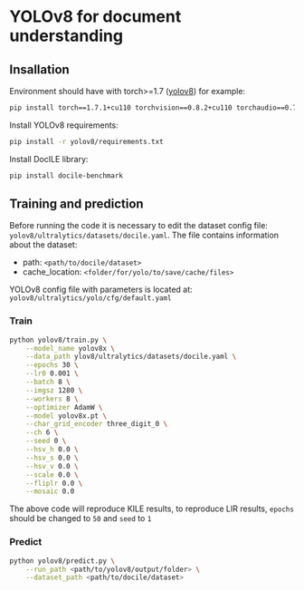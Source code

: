 # YOLOv8 for document understanding


## Insallation


Environment should have with torch>=1.7 ([yolov8](yolov8/README.md)) for example:
```bash
pip install torch==1.7.1+cu110 torchvision==0.8.2+cu110 torchaudio==0.7.2 -f https://download.pytorch.org/whl/torch_stable.html
```

Install YOLOv8 requirements:
```bash
pip install -r yolov8/requirements.txt
```

Install DocILE library:
```bash
pip install docile-benchmark
```

## Training and prediction
Before running the code it is necessary to edit the dataset config file: `yolov8/ultralytics/datasets/docile.yaml`.
The file contains information about the dataset:
 - path: `<path/to/docile/dataset>`
 - cache_location: `<folder/for/yolo/to/save/cache/files>`

YOLOv8 config file with parameters is located at: `yolov8/ultralytics/yolo/cfg/default.yaml`

### Train
```bash
python yolov8/train.py \
    --model_name yolov8x \
    --data_path ylov8/ultralytics/datasets/docile.yaml \
    --epochs 30 \
    --lr0 0.001 \
    --batch 8 \
    --imgsz 1280 \
    --workers 8 \
    --optimizer AdamW \
    --model yolov8x.pt \
    --char_grid_encoder three_digit_0 \
    --ch 6 \
    --seed 0 \
    --hsv_h 0.0 \
    --hsv_s 0.0 \
    --hsv_v 0.0 \
    --scale 0.0 \
    --fliplr 0.0 \
    --mosaic 0.0 
```
The above code will reproduce KILE results, to reproduce LIR results, `epochs` should be changed to `50` and `seed` to `1`

### Predict
```bash
python yolov8/predict.py \
    --run_path <path/to/yolov8/output/folder> \
    --dataset_path <path/to/docile/dataset>
```
